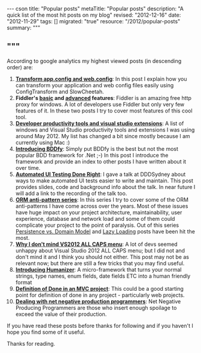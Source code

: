 --- cson
title: "Popular posts"
metaTitle: "Popular posts"
description: "A quick list of the most hit posts on my blog"
revised: "2012-12-16"
date: "2012-11-29"
tags: []
migrated: "true"
resource: "/2012/popular-posts"
summary: """

"""
---
According to google analytics my highest viewed posts (in descending order) are:

 1. **[Transform app.config and web.config][1]**: In this post I explain how you can transform your application and web config files easily using ConfigTransform and SlowCheetah. 
 2. **Fiddler's [basic][2] and [advanced][3] features**: Fiddler is an amazing free http proxy for windows. A lot of developers use Fiddler but only very few features of it. In these two posts I try to cover most features of this cool tool. 
 3. **[Developer productivity tools and visual studio extensions][4]**: A list of windows and Visual Studio productivity tools and extensions I was using around May 2012. My list has changed a bit since mostly because I am currently using Mac :)
 4. **[Introducing BDDfy][5]**: Simply put BDDfy is the best but not the most popular BDD framework for .Net ;-) In this post I introduce the framework and provide an index to other posts I have written about it over time.
 5. **[Automated UI Testing Done Right][6]**: I gave a talk at DDDSydney about ways to make automated UI tests easier to write and maintain. This post provides slides, code and background info about the talk. In near future I will add a link to the recording of the talk too.
 6. **[ORM anti-pattern series][7]**: In this series I try to cover some of the ORM anti-patterns I have come across over the years. Most of these issues have huge impact on your project architecture, maintainability, user experience, database and network load and some of them could complicate your project to the point of paralysis. Out of this series [Persistence vs. Domain Model][8] and [Lazy Loading][9] posts have been hit the most.
 7. **[Why I don't mind VS2012 ALL CAPS menu][10]**: A lot of devs seemed unhappy about Visual Studio 2012 ALL CAPS menu; but I did not and don't mind it and I think you should not either. This post may not be as relevant now; but there are still a few tricks that you may find useful.
 8. **[Introducing Humanizer][11]**: A micro-framework that turns your normal strings, type names, enum fields, date fields ETC into a human friendly format
 9. **[Definition of Done in an MVC project][12]**: This could be a good starting point for definition of done in any project - particularly web projects.
 10. **[Dealing with net negative production programmers][13]**: Net Negative Producing Programmers are those who insert enough spoilage to exceed the value of their production. 

If you have read these posts before thanks for following and if you haven't I hope you find some of it useful. 

Thanks for reading.


  [1]: http://www.mehdi-khalili.com/transform-app-config-and-web-config
  [2]: http://www.mehdi-khalili.com/fiddler-in-action/part-1
  [3]: http://www.mehdi-khalili.com/fiddler-in-action/part-2
  [4]: http://www.mehdi-khalili.com/developer-productivity-tools-and-visual-studio-extensions
  [5]: http://www.mehdi-khalili.com/bddify-in-action/introduction
  [6]: http://www.mehdi-khalili.com/presentations/automated-ui-testing-done-right-at-dddsydney
  [7]: http://www.mehdi-khalili.com/orm-anti-patterns-series
  [8]: http://www.mehdi-khalili.com/orm-anti-patterns-part-4-persistence-domain-model
  [9]: http://www.mehdi-khalili.com/orm-anti-patterns-part-3-lazy-loading
  [10]: http://www.mehdi-khalili.com/why-i-do-not-mind-visual-studio-all-caps-menus
  [11]: http://www.mehdi-khalili.com/introducing-humanizer
  [12]: http://www.mehdi-khalili.com/definition-of-done-in-an-mvc-project
  [13]: http://www.mehdi-khalili.com/dealing-with-net-negative-producing-programmers